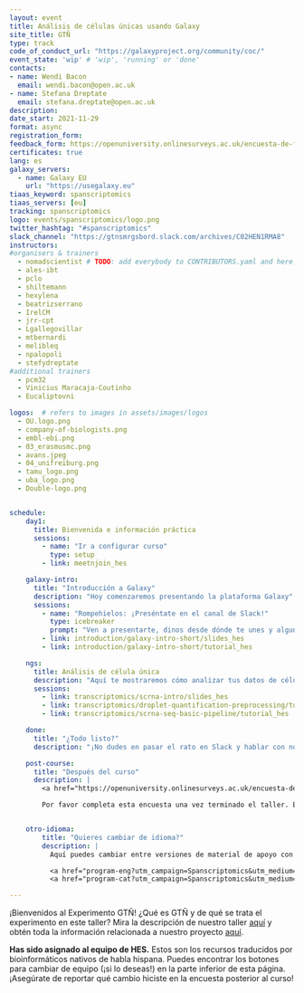 ```yaml
---
layout: event
title: Análisis de células únicas usando Galaxy
site_title: GTÑ
type: track
code_of_conduct_url: "https://galaxyproject.org/community/coc/"
event_state: 'wip' # 'wip', 'running' or 'done'
contacts:
- name: Wendi Bacon
  email: wendi.bacon@open.ac.uk
- name: Stefana Dreptate
  email: stefana.dreptate@open.ac.uk
description:
date_start: 2021-11-29
format: async
registration_form:
feedback_form: https://openuniversity.onlinesurveys.ac.uk/encuesta-de-fin-de-taller
certificates: true
lang: es
galaxy_servers:
  - name: Galaxy EU
    url: "https://usegalaxy.eu"
tiaas_keyword: spanscriptomics
tiaas_servers: [eu]
tracking: spanscriptomics
logo: events/spanscriptomics/logo.png
twitter_hashtag: "#spanscriptomics"
slack_channel: "https://gtnsmrgsbord.slack.com/archives/C02HEN1RMA8"
instructors:
#organisers & trainers
  - nomadscientist # TODO: add everybody to CONTRIBUTORS.yaml and here
  - ales-ibt
  - pclo
  - shiltemann
  - hexylena
  - beatrizserrano
  - IrelCM
  - jrr-cpt
  - Lgallegovillar
  - mtbernardi
  - melibleq
  - npalopoli
  - stefydreptate
#additional trainers
  - pcm32
  - Vinicius Maracaja-Coutinho
  - Eucaliptovni

logos:  # refers to images in assets/images/logos
  - OU.logo.png
  - company-of-biologists.png
  - embl-ebi.png
  - 03_erasmusmc.png
  - avans.jpeg
  - 04_unifreiburg.png
  - tamu_logo.png
  - uba_logo.png
  - Double-logo.png


schedule:
    day1:
      title: Bienvenida e información práctica
      sessions:
        - name: "Ir a configurar curso"
          type: setup
        - link: meetnjoin_hes

    galaxy-intro:
      title: "Introducción a Galaxy"
      description: "Hoy comenzaremos presentando la plataforma Galaxy"
      sessions:
        - name: "Rompehielos: ¡Preséntate en el canal de Slack!"
          type: icebreaker
          prompt: "Ven a presentarte, dinos desde dónde te unes y alguna cosa sobre tu entorno (por ejemplo, está nevando afuera, hay una ardilla en mi patio, mi gato duerme en mi teclado)"
        - link: introduction/galaxy-intro-short/slides_hes
        - link: introduction/galaxy-intro-short/tutorial_hes

    ngs:
      title: Análisis de célula única
      description: "Aquí te mostraremos cómo analizar tus datos de célula única usando la plataforma Galaxy."
      sessions:
        - link: transcriptomics/scrna-intro/slides_hes
        - link: transcriptomics/droplet-quantification-preprocessing/tutorial_hes
        - link: transcriptomics/scrna-seq-basic-pipeline/tutorial_hes

    done:
      title: "¿Todo listo?"
      description: "¡No dudes en pasar el rato en Slack y hablar con nosotros y con el resto de la comunidad Galaxy! ¡¡Gracias por unirte!!"

    post-course:
      title: "Después del curso"
      description: |
        <a href="https://openuniversity.onlinesurveys.ac.uk/encuesta-de-fin-de-taller" class="btn btn-success btn-lg">Encuesta de fin de curso</a><br/>

        Por favor completa esta encuesta una vez terminado el taller. Este cuestionario es crucial para el estudio GTÑ sobre el impacto de la traducción de materiales bioinformáticos. Todos los materiales del curso permanecerán en línea, por lo que podrás seguir trabajando en ellos todo el tiempo que desees. La única diferencia será que tendrás que hacer tus preguntas en el <a href="https://gitter.im/Galaxy-Training-Network/Lobby">canal GTN de Gitter</a>, en lugar de en Slack.


    otro-idioma:
        title: "Quieres cambiar de idioma?"
        description: |
          Aquí puedes cambiar entre versiones de material de apoyo con recursos que fueron traducidos automáticamente (CAT-Español) o la versión original en inglés (ENG-English). ¡Recuerda reportar esto en la encuesta posterior al curso! ¡Estos son datos valiosos para el experimento!<br/>

          <a href="program-eng?utm_campaign=Spanscriptomics&utm_medium=program-HES&utm_source=pagebutton" class="btn btn-info btn-lg"> ENG-Inglés </a>
          <a href="program-cat?utm_campaign=Spanscriptomics&utm_medium=program-HES&utm_source=pagebutton" class="btn btn-info btn-lg"> CAT-Español </a>

---
```


¡Bienvenidos al Experimento GTÑ! ¿Qué es GTÑ y de qué se trata el experimento en este taller? Mira la descripción de nuestro taller [aquí](https://gallantries.github.io/galaxy-workshop/events/spanscriptomics?utm_campaign=Spanscriptomics&utm_source=program&utm_medium=programhes) y obtén toda la información relacionada a nuestro proyecto [aquí](https://github.com/gallantries/galaxy-workshop/blob/main/events/spanscriptomics/Hoja_de_informacion_de_proyecto.pdf).

**Has sido asignado al equipo de HES.** Estos son los recursos traducidos por bioinformáticos nativos de habla hispana. Puedes encontrar los botones para cambiar de equipo (¡si lo deseas!) en la parte inferior de esta página. ¡Asegúrate de reportar qué cambio hiciste en la encuesta posterior al curso!

